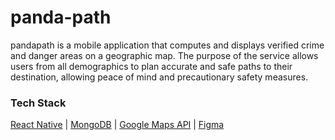 # panda-path
pandapath is a mobile application that computes and displays verified crime and danger areas on a geographic map. 
The purpose of the service allows users from all demographics to plan accurate and safe paths to their destination,
allowing peace of mind and precautionary safety measures.

### Tech Stack

[React Native](https://reactnative.dev/) | [MongoDB](https://www.mongodb.com/) | [Google Maps API](https://developers.google.com/maps) | [Figma](https://figma.com/)
